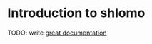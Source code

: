 # Introduction to shlomo

TODO: write [great documentation](http://jacobian.org/writing/what-to-write/)
